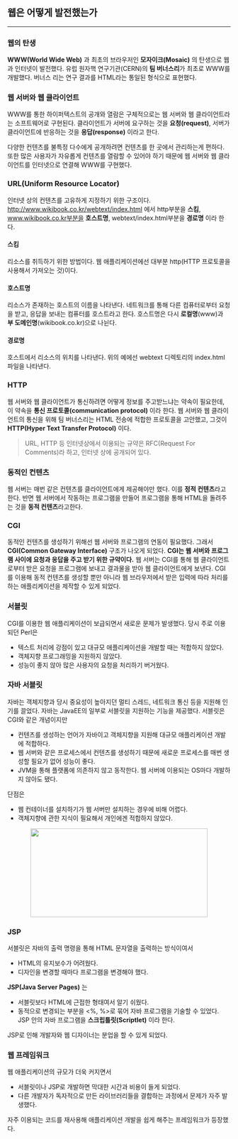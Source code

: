 ## 웹은 어떻게 발전했는가

---

### 웹의 탄생

**WWW(World Wide Web)** 과 최초의 브라우저인 **모자이크(Mosaic)** 의 탄생으로 웹과 인터넷이 발전했다. 유럽 원자핵 연구기관(CERN)의 **팀 버너스리**가 최초로 WWW를 개발했다. 버너스 리는 연구 결과를 HTML라는 통일된 형식으로 표현했다.

### 웹 서버와 웹 클라이언트

WWW를 통한 하이퍼텍스트의 공개와 열람은 구체적으로는 웹 서버와 웹 클라이언트라는 소프트웨어로 구현된다. 클라이언트가 서버에 요구하는 것을 **요청(request)**, 서버가 클라이언트에 반응하는 것을 **응답(response)** 이라고 한다.

다양한 컨텐츠를 불특정 다수에게 공개하려면 컨텐츠를 한 곳에서 관리하는게 편하다. 또한 많은 사용자가 자유롭게 컨텐츠를 열람할 수 있어야 하기 때문에 웹 서버와 웹 클라이언트를 인터넷으로 연결해 WWW를 구현했다.

### URL(Uniform Resource Locator)

인터넷 상의 컨텐츠를 고유하게 지정하기 위한 구조이다. http://www.wikibook.co.kr/webtext/index.html 에서 http부분을 **스킴**, www.wikibook.co.kr부분을 **호스트명**, webtext/index.html부분을 **경로명** 이라 한다.

#### 스킴

리소스를 취득하기 위한 방법이다. 웹 애플리케이션에선 대부분 http(HTTP 프로토콜을 사용해서 가져오는 것)이다.

#### 호스트명

리소스가 존재하는 호스트의 이름을 나타낸다. 네트워크를 통해 다른 컴퓨터로부터 요청을 받고, 응답을 보내는 컴퓨터를 호스트라고 한다. 호스트명은 다시 **로컬명**(www)과 **부 도메인명**(wikibook.co.kr)으로 나뉜다.

#### 경로명

호스트에서 리소스의 위치를 나타낸다. 위의 예에선 webtext 디렉토리의 index.html 파일을 나타낸다.

### HTTP

웹 서버와 웹 클라이언트가 통신하려면 어떻게 정보를 주고받느냐는 약속이 필요한데, 이 약속을 **통신 프로토콜(communication protocol)** 이라 한다. 웹 서버와 웹 클라이언트의 통신을 위해 팀 버너스리는 HTML 전송에 적합한 프로토콜을 고안했고, 그것이 **HTTP(Hyper Text Transfer Protocol)** 이다.

> URL, HTTP 등 인터넷상에서 이용되는 규약은 RFC(Request For Comments)라 하고, 인터넷 상에 공개되어 있다.

### 동적인 컨텐츠

웹 서버는 매번 같은 컨텐츠를 클라이언트에게 제공해야만 했다. 이를 **정적 컨텐츠**라고 한다. 반면 웹 서버에서 작동하는 프로그램을 만들어 프로그램을 통해 HTML을 돌려주는 것을 **동적 컨텐츠**라고한다.

### CGI

동적인 컨텐츠를 생성하기 위해선 웹 서버와 프로그램의 연동이 필요했다. 그래서 **CGI(Common Gateway Interface)** 구조가 나오게 되었다. **CGI는 웹 서버와 프로그램 사이에 요청과 응답을 주고 받기 위한 규약이다.** 웹 서버는 CGI를 통해 웹 클라이언트로부터 받은 요청을 프로그램에 보내고 결과물을 받아 웹 클라이언트에게 보낸다. CGI를 이용해 동적 컨텐츠를 생성할 뿐만 아니라 웹 브라우저에서 받은 입력에 따라 처리를 하는 애플리케이션을 제작할 수 있게 되었다.

### 서블릿

CGI를 이용한 웹 애플리케이션이 보급되면서 새로운 문제가 발생했다.
당시 주로 이용되던 Perl은
- 텍스트 처리에 강점이 있고 대규모 애플리케이션을 개발할 때는 적합하지 않았다.
- 객체지향 프로그래밍을 지원하지 않았다.
- 성능이 좋지 않아 많은 사용자의 요청을 처리하기 버거웠다.

### 자바 서블릿
자바는 객체지향과 당시 중요성이 높아지던 멀티 스레드, 네트워크 통신 등을 지원해 인기를 끌었다. 자바는 JavaEE의 일부로 서블릿을 지원하는 기능을 제공했다. 서블릿은 CGI와 같은 개념이지만
- 컨텐츠를 생성하는 언어가 자바이고 객체지향을 지원해 대규모 애플리케이션 개발에 적합하다.
- 웹 서버와 같은 프로세스에서 컨텐츠를 생성하기 때문에 새로운 프로세스를 매번 생성할 필요가 없어 성능이 좋다.
- JVM을 통해 플랫폼에 의존하지 않고 동작한다. 웹 서버에 이용되는 OS마다 개발하지 않아도 됐다.

단점은
- 웹 컨테이너를 설치하기가 웹 서버만 설치하는 경우에 비해 어렵다.
- 객체지향에 관한 지식이 필요해서 개인에겐 적합하지 않았다.

<center><img src="../img/서블릿.png" width="400" height="200"></center>

### JSP

서블릿은 자바의 출력 명령을 통해 HTML 문자열을 출력하는 방식이여서
- HTML의 유지보수가 어려웠다.
- 디자인을 변경할 때마다 프로그램을 변경해야 했다.

**JSP(Java Server Pages)** 는
- 서블릿보다 HTML에 근접한 형태여서 알기 쉬웠다.
- 동적으로 변경되는 부분을 <%, %>로 묶어 자바 프로그램을 기술할 수 있었다. JSP 안의 자바 프로그램을 **스크립틀릿(Scriptlet)** 이라 한다.

JSP로 인해 개발자와 웹 디자이너는 분업을 할 수 있게 되었다.

### 웹 프레임워크

웹 애플리케이션의 규모가 더욱 커지면서
- 서블릿이나 JSP로 개발하면 막대한 시간과 비용이 들게 되었다.
- 다른 개발자가 독자적으로 만든 라이브러리들을 결합하는 과정에서 문제가 자주 발생했다.

자주 이용되는 코드를 재사용해 애플리케이션 개발을 쉽게 해주는 프레임워크가 등장했다.